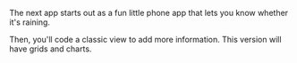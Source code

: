 The next app starts out as a fun little phone app that lets you know whether it's raining.

Then, you'll code a classic view to add more information. This version will have grids and charts.